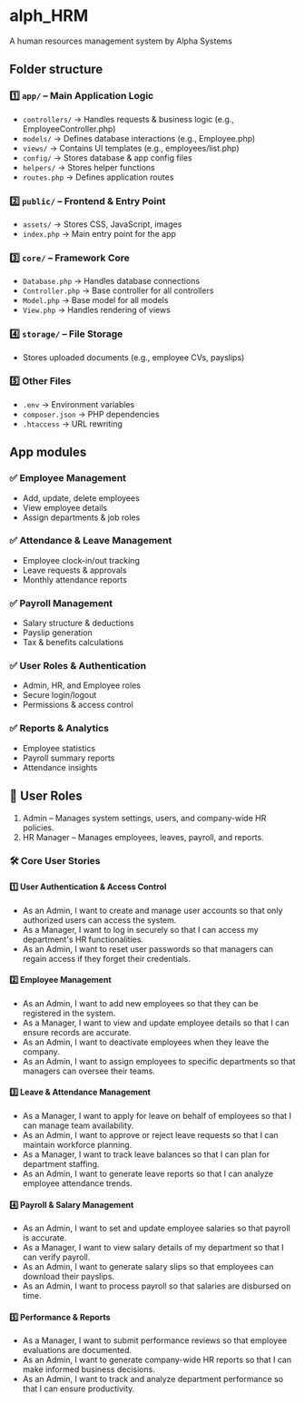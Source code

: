 # alph_HRM
A human resources management system by Alpha Systems

## Folder structure
### 1️⃣ `app/` – Main Application Logic
- `controllers/` → Handles requests & business logic (e.g., EmployeeController.php)
- `models/` → Defines database interactions (e.g., Employee.php)
- `views/` → Contains UI templates (e.g., employees/list.php)
- `config/` → Stores database & app config files
- `helpers/` → Stores helper functions
- `routes.php` → Defines application routes

### 2️⃣ `public/` – Frontend & Entry Point
- `assets/` → Stores CSS, JavaScript, images
- `index.php` → Main entry point for the app

### 3️⃣ `core/` – Framework Core
- `Database.php` → Handles database connections
- `Controller.php` → Base controller for all controllers
- `Model.php` → Base model for all models
- `View.php` → Handles rendering of views

### 4️⃣ `storage/` – File Storage
- Stores uploaded documents (e.g., employee CVs, payslips)

### 5️⃣ Other Files
- `.env` → Environment variables
- `composer.json` → PHP dependencies
- `.htaccess` → URL rewriting

## App modules
### ✅ Employee Management
- Add, update, delete employees
- View employee details
- Assign departments & job roles

### ✅ Attendance & Leave Management
- Employee clock-in/out tracking
- Leave requests & approvals
- Monthly attendance reports

### ✅ Payroll Management
- Salary structure & deductions
- Payslip generation
- Tax & benefits calculations


### ✅ User Roles & Authentication
- Admin, HR, and Employee roles
- Secure login/logout
- Permissions & access control

### ✅ Reports & Analytics
- Employee statistics
- Payroll summary reports
- Attendance insights

## 👤 User Roles
1. Admin – Manages system settings, users, and company-wide HR policies.
2. HR Manager – Manages employees, leaves, payroll, and reports.

### 🛠 Core User Stories

#### 1️⃣ User Authentication & Access Control
- As an Admin, I want to create and manage user accounts so that only authorized users can access the system.
- As a Manager, I want to log in securely so that I can access my department's HR functionalities.
- As an Admin, I want to reset user passwords so that managers can regain access if they forget their credentials.

#### 2️⃣ Employee Management
- As an Admin, I want to add new employees so that they can be registered in the system.
- As a Manager, I want to view and update employee details so that I can ensure records are accurate.
- As an Admin, I want to deactivate employees when they leave the company.
- As an Admin, I want to assign employees to specific departments so that managers can oversee their teams.

#### 3️⃣ Leave & Attendance Management
- As a Manager, I want to apply for leave on behalf of employees so that I can manage team availability.
- As an Admin, I want to approve or reject leave requests so that I can maintain workforce planning.
- As a Manager, I want to track leave balances so that I can plan for department staffing.
- As an Admin, I want to generate leave reports so that I can analyze employee attendance trends.


#### 4️⃣ Payroll & Salary Management
- As an Admin, I want to set and update employee salaries so that payroll is accurate.
- As a Manager, I want to view salary details of my department so that I can verify payroll.
- As an Admin, I want to generate salary slips so that employees can download their payslips.
- As an Admin, I want to process payroll so that salaries are disbursed on time.

#### 5️⃣ Performance & Reports
- As a Manager, I want to submit performance reviews so that employee evaluations are documented.
- As an Admin, I want to generate company-wide HR reports so that I can make informed business decisions.
- As an Admin, I want to track and analyze department performance so that I can ensure productivity.

